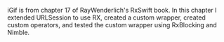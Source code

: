 iGif is from chapter 17 of RayWenderlich's RxSwift book. In this chapter I extended URLSession to use RX, created a custom wrapper, created custom operators, and tested the custom wrapper using RxBlocking and Nimble.
